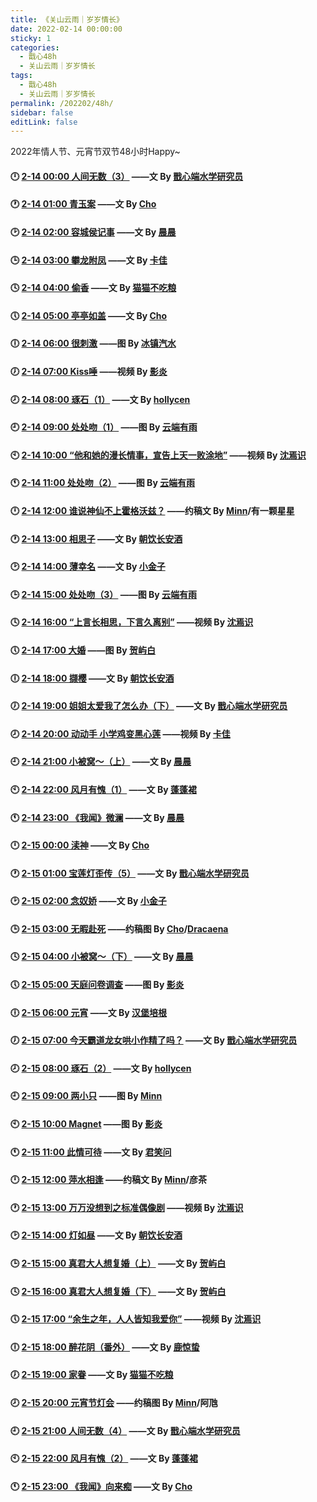 ```yaml
---
title: 《关山云雨｜岁岁情长》
date: 2022-02-14 00:00:00
sticky: 1
categories: 
  - 戬心48h
  - 关山云雨｜岁岁情长
tags: 
  - 戬心48h
  - 关山云雨｜岁岁情长
permalink: /202202/48h/
sidebar: false
editLink: false
---
```


2022年情人节、元宵节双节48小时Happy~

#### 🕛 [2-14 00:00 人间无数（3）](https://jianxinonly.lofter.com/) ——文 By [戬心端水学研究员](https://jianxinonly.lofter.com/)
<!-- /pages/3f2ea4/ f32240 -->
#### 🕐 <a href="https://chobitk.lofter.com/">2-14 01:00 青玉案</a> ——文 By [Cho](/categories/?category=Cho)
<!-- /pages/78fb54/ 89799a -->
#### 🕑 <a href="/pages/79f795/">2-14 02:00 容城侯记事</a> ——文 By [晨晨](/categories/?category=晨晨)
<!-- c0ab6e -->
#### 🕒 <a href="/pages/7d0cbc/">2-14 03:00 攀龙附凤</a> ——文 By [卡佳](/categories/?category=卡佳)
<!-- 70797d -->
#### 🕓 <a href="/pages/fec6dc/">2-14 04:00 偷香</a> ——文 By [猫猫不吃粮](https://maomaobuchiliang.lofter.com/)
<!-- 137ae0 -->
#### 🕔 <a href="/pages/edd3ed/">2-14 05:00 亭亭如盖</a> ——文 By [Cho](/categories/?category=Cho)
<!-- 730e47 -->
#### 🕕 <a href="/pages/1f5c2a/">2-14 06:00 很刺激</a> ——图 By [冰镇汽水](/categories/?category=冰镇汽水)
<!-- 6908c1 -->
#### 🕖 [2-14 07:00 Kiss唾](https://space.bilibili.com/2319080/) ——视频 By [影炎](/categories/?category=影炎)
<!-- /pages/3e8a73/ 957c35 -->
#### 🕗 [2-14 08:00 琢石（1）](https://hoolycen.lofter.com/) ——文 By [hollycen](https://hoolycen.lofter.com/)
<!-- /pages/49f6a4/ 958e5f -->
#### 🕘 [2-14 09:00 处处吻（1）](https://yunduanyouyu.lofter.com/) ——图 By [云端有雨](https://yunduanyouyu.lofter.com/)
<!-- /pages/e925dc/ c2f5bf -->
#### 🕙 [2-14 10:00 “他和她的漫长情事，宣告上天一败涂地”](https://space.bilibili.com/501455718) ——视频 By [沈焉识](https://space.bilibili.com/501455718)
<!-- /pages/a83c9b/ 69b735 -->
#### 🕚 [2-14 11:00 处处吻（2）](https://yunduanyouyu.lofter.com/) ——图 By [云端有雨](https://yunduanyouyu.lofter.com/)
<!-- /pages/65dc00/ 02a279 -->
#### 🕛 <a href="/pages/ac3a27/">2-14 12:00 谁说神仙不上霍格沃兹？</a> ——约稿文 By [Minn](/categories/?category=Minn)/有一颗星星
<!-- defedc -->
#### 🕐 [2-14 13:00 相思子](https://chaoyinzhanganjiu.lofter.com/) ——文 By [朝饮长安酒](https://chaoyinzhanganjiu.lofter.com/)
<!-- /pages/025ad2/ bae58a -->
#### 🕑 <a href="/pages/6355e3/">2-14 14:00 薄幸名</a> ——文 By [小金子](/categories/?category=小金子)
<!-- f05289 -->
#### 🕒 [2-14 15:00 处处吻（3）](https://yunduanyouyu.lofter.com/) ——图 By [云端有雨](https://yunduanyouyu.lofter.com/)
<!-- 08f891 -->
#### 🕓 [2-14 16:00 “上言长相思，下言久离别”](https://space.bilibili.com/501455718) ——视频 By [沈焉识](https://space.bilibili.com/501455718)
<!-- /pages/d46fd1/ 3c6af3 -->
#### 🕔 [2-14 17:00 大婚](https://heyubai27523.lofter.com/) ——图 By [贺屿白](https://heyubai27523.lofter.com/)
<!-- /pages/20b715/ 3b922b -->
#### 🕕 [2-14 18:00 撷樱](https://chaoyinzhanganjiu.lofter.com/) ——文 By [朝饮长安酒](https://chaoyinzhanganjiu.lofter.com/)
<!-- /pages/4fdd39/ d000b5 -->
#### 🕖 [2-14 19:00 姐姐太爱我了怎么办（下）](https://jianxinonly.lofter.com/) ——文 By [戬心端水学研究员](https://jianxinonly.lofter.com/)
<!-- /pages/a3fb92/ 33fbd7 -->
#### 🕗 [2-14 20:00 动动手 小学鸡变黑心莲](https://space.bilibili.com/361499156/) ——视频 By [卡佳](/categories/?category=卡佳)
<!-- /pages/1befef/ ce28bf -->
#### 🕘 <a href="/pages/709988/">2-14 21:00 小被窝～（上）</a> ——文 By [晨晨](/categories/?category=晨晨)
<!-- 8d5743 -->
#### 🕙 [2-14 22:00 风月有愧（1）](https://suzhouxue366.lofter.com/) ——文 By [蓬蓬裙](/categories/?category=蓬蓬裙)
<!-- /pages/ea03b6/ b8013a -->
#### 🕚 <a href="/pages/a2fb93/">2-14 23:00 《我闻》微澜</a> ——文 By [晨晨](/categories/?category=晨晨)
<!-- 85cc28 -->
#### 🕛 <a href="/pages/47245c/">2-15 00:00 渎神</a> ——文 By [Cho](/categories/?category=Cho)
<!-- 0d57e7 -->
#### 🕐 [2-15 01:00 宝莲灯歪传（5）](https://jianxinonly.lofter.com/) ——文 By [戬心端水学研究员](https://jianxinonly.lofter.com/)
<!-- /pages/d934db/ 4ff6d9 -->
#### 🕑 <a href="/pages/e47428/">2-15 02:00 念奴娇</a> ——文 By [小金子](/categories/?category=小金子)
<!-- c8f5c5 -->
#### 🕒 <a href="/pages/8d45d5/">2-15 03:00 无暇赴死</a> ——约稿图 By [Cho](/categories/?category=Cho)/[Dracaena](https://shineigedracaena.lofter.com/)
<!-- c48169 -->
#### 🕓 <a href="/pages/ff4552/">2-15 04:00 小被窝～（下）</a> ——文 By [晨晨](/categories/?category=晨晨)
<!-- ca45e2 -->
#### 🕔 <a href="/pages/cb4485/">2-15 05:00 天庭问卷调查</a> ——图 By [影炎](/categories/?category=影炎)
<!-- 8b4668 -->
#### 🕕 [2-15 06:00 元宵](https://hanbaopg.lofter.com/) ——文 By [汉堡培根](/categories/?category=汉堡培根)
<!-- /pages/d568d8/ f132dc -->
#### 🕖 [2-15 07:00 今天霸道龙女哄小作精了吗？](https://jianxinonly.lofter.com/) ——文 By [戬心端水学研究员](https://jianxinonly.lofter.com/)
<!-- /pages/40a8c3/ 5b3cfc -->
#### 🕗 [2-15 08:00 琢石（2）](https://hoolycen.lofter.com/) ——文 By [hollycen](https://hoolycen.lofter.com/)
<!-- /pages/362ba8/ add454 -->
#### 🕘 <a href="https://minnl0.lofter.com/">2-15 09:00 两小只</a> ——图 By [Minn](/categories/?category=Minn)
<!-- /pages/085de9/ a08eef -->
#### 🕙 <a href="/pages/cc880d/">2-15 10:00 Magnet</a> ——图 By [影炎](/categories/?category=影炎)
<!-- a63028 -->
#### 🕚 <a href="/pages/5b9f55/">2-15 11:00 此情可待</a> ——文 By [君笑问](https://caroline368.lofter.com/)
<!-- /pages/5b9f55/ 278e5e -->
#### 🕛 <a href="https://minnl0.lofter.com/">2-15 12:00 萍水相逢</a> ——约稿文 By [Minn](/categories/?category=Minn)/彦茶
<!-- /pages/9d0c3e/ 2eaccd -->
#### 🕐 [2-15 13:00 万万没想到之标准偶像剧](https://space.bilibili.com/501455718) ——视频 By [沈焉识](https://space.bilibili.com/501455718)
<!-- /pages/c99702/ 069198 -->
#### 🕑 [2-15 14:00 灯如昼](https://chaoyinzhanganjiu.lofter.com/) ——文 By [朝饮长安酒](https://chaoyinzhanganjiu.lofter.com/)
<!-- /pages/5803ce/ 9dc194 -->
#### 🕒 [2-15 15:00 真君大人想复婚（上）](https://heyubai27523.lofter.com/) ——文 By [贺屿白](https://heyubai27523.lofter.com/)
<!-- /pages/37510a/ b4434d -->
#### 🕓 [2-15 16:00 真君大人想复婚（下）](https://heyubai27523.lofter.com/) ——文 By [贺屿白](https://heyubai27523.lofter.com/)
<!-- /pages/f039b4/ 892d72 -->
#### 🕔 [2-15 17:00 “余生之年，人人皆知我爱你”](https://space.bilibili.com/501455718) ——视频 By [沈焉识](https://space.bilibili.com/501455718)
<!-- /pages/fa82d6/ 3f2124 -->
#### 🕕 [2-15 18:00 醉花阴（番外）](https://jingzhe9527.lofter.com/) ——文 By [鹿惊蛰](https://jingzhe9527.lofter.com/)
<!-- /pages/6c0cae/ 061a94 -->
#### 🕖 [2-15 19:00 家眷](https://maomaobuchiliang.lofter.com/) ——文 By [猫猫不吃粮](https://maomaobuchiliang.lofter.com/)
<!-- /pages/c1193b/ d51c3b -->
#### 🕗 <a href="/pages/485baa/">2-15 20:00 元宵节灯会</a> ——约稿图 By [Minn](/categories/?category=Minn)/阿虺
<!-- 55e23b -->
#### 🕘 [2-15 21:00 人间无数（4）](https://jianxinonly.lofter.com/) ——文 By [戬心端水学研究员](https://jianxinonly.lofter.com/)
<!-- /pages/ae9a66/ e31477 -->
#### 🕙 [2-15 22:00 风月有愧（2）](https://suzhouxue366.lofter.com/) ——文 By [蓬蓬裙](/categories/?category=蓬蓬裙)
<!-- /pages/35fe92/ 7a81ce -->
#### 🕚 <a href="/pages/840c5e/">2-15 23:00 《我闻》向来痴</a> ——文 By [Cho](/categories/?category=Cho)
<!-- 0f4e3d -->

<!-- more -->
